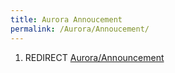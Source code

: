 ```yaml
---
title: Aurora Annoucement
permalink: /Aurora/Annoucement/
---
```


1.  REDIRECT [Aurora/Announcement](/Aurora/Announcement "wikilink")
